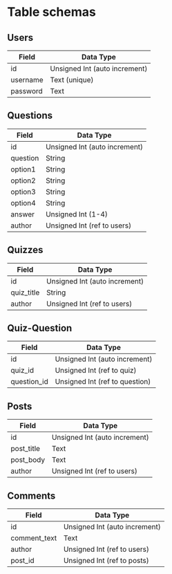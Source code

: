 # Table schemas

## Users

| Field    | Data Type                     |
| -------- | ----------------------------- |
| id       | Unsigned Int (auto increment) |
| username | Text (unique)                 |
| password | Text                          |

## Questions

| Field    | Data Type                     |
| -------- | ----------------------------- |
| id       | Unsigned Int (auto increment) |
| question | String                        |
| option1  | String                        |
| option2  | String                        |
| option3  | String                        |
| option4  | String                        |
| answer   | Unsigned Int (1-4)            |
| author   | Unsigned Int (ref to users)   |

## Quizzes

| Field      | Data Type                     |
| ---------- | ----------------------------- |
| id         | Unsigned Int (auto increment) |
| quiz_title | String                        |
| author     | Unsigned Int (ref to users)   |

## Quiz-Question

| Field       | Data Type                      |
| ----------- | ------------------------------ |
| id          | Unsigned Int (auto increment)  |
| quiz_id     | Unsigned Int (ref to quiz)     |
| question_id | Unsigned Int (ref to question) |

## Posts

| Field      | Data Type                     |
| ---------- | ----------------------------- |
| id         | Unsigned Int (auto increment) |
| post_title | Text                          |
| post_body  | Text                          |
| author     | Unsigned Int (ref to users)   |

## Comments

| Field        | Data Type                     |
| ------------ | ----------------------------- |
| id           | Unsigned Int (auto increment) |
| comment_text | Text                          |
| author       | Unsigned Int (ref to users)   |
| post_id      | Unsigned Int (ref to posts)   |
